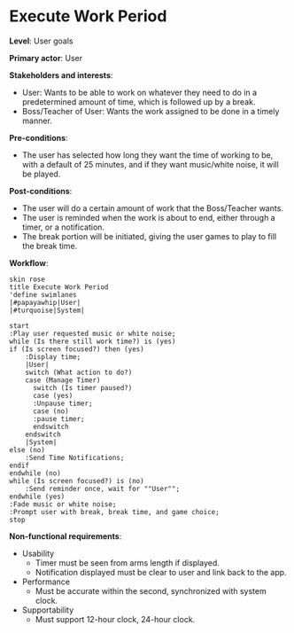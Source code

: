 # Execute Work Period

**Level**: User goals

**Primary actor**: User

**Stakeholders and interests**:
- User: Wants to be able to work on whatever they need to do
  in a predetermined amount of time, which is followed up by a break.
- Boss/Teacher of User: Wants the work assigned to be done in a
  timely manner.

**Pre-conditions**:
- The user has selected how long they want the time of working to be,
  with a default of 25 minutes, and if they want music/white noise, it
  will be played.

**Post-conditions**:
- The user will do a certain amount of work that the Boss/Teacher wants.
- The user is reminded when the work is about to end, either through
  a timer, or a notification.
- The break portion will be initiated, giving the user games to play to fill
  the break time.

**Workflow**:
```puml
skin rose
title Execute Work Period
'define swimlanes
|#papayawhip|User|
|#turquoise|System|

start
:Play user requested music or white noise;
while (Is there still work time?) is (yes)
if (Is screen focused?) then (yes)
    :Display time;
    |User|
    switch (What action to do?)
    case (Manage Timer)
      switch (Is timer paused?)
      case (yes)
      :Unpause timer;
      case (no)
      :pause timer;
      endswitch
    endswitch
    |System|
else (no)
    :Send Time Notifications;
endif
endwhile (no)
while (Is screen focused?) is (no)
    :Send reminder once, wait for ""User"";
endwhile (yes)
:Fade music or white noise;
:Prompt user with break, break time, and game choice;
stop 
```

**Non-functional requirements**:
- Usability
  - Timer must be seen from arms length if displayed.
  - Notification displayed must be clear to user and link back to the app.
- Performance
  - Must be accurate within the second, synchronized with system clock.
- Supportability
  - Must support 12-hour clock, 24-hour clock.